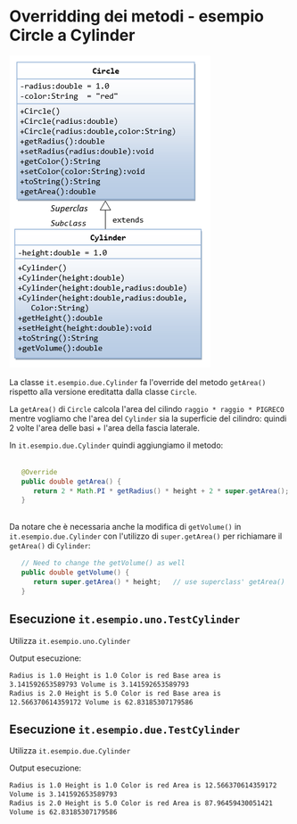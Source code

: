 # Overridding dei metodi - esempio Circle a Cylinder

![OOP_CircleCylinder](./OOP_CircleCylinder.png)  

La classe `it.esempio.due.Cylinder` fa l'override del metodo `getArea()` rispetto alla versione ereditatta dalla classe `Circle`.

La `getArea()` di `Circle` calcola l'area del cilindo `raggio * raggio * PIGRECO` mentre vogliamo che l'area del `Cylinder` sia la superficie del cilindro: quindi 2 volte l'area delle basi + l'area della fascia laterale. 

In `it.esempio.due.Cylinder` quindi aggiungiamo il metodo:

```java

   @Override
   public double getArea() {
      return 2 * Math.PI * getRadius() * height + 2 * super.getArea();
   }
   
```

Da notare che è necessaria anche la modifica di  `getVolume()` in `it.esempio.due.Cylinder` con l'utilizzo di `super.getArea()` per richiamare il `getArea()` di `Cylinder`:

```java
   // Need to change the getVolume() as well
   public double getVolume() {
      return super.getArea() * height;   // use superclass' getArea()
   }
```

## Esecuzione `it.esempio.uno.TestCylinder`

Utilizza `it.esempio.uno.Cylinder`   

Output esecuzione:
```
Radius is 1.0 Height is 1.0 Color is red Base area is 3.141592653589793 Volume is 3.141592653589793  
Radius is 2.0 Height is 5.0 Color is red Base area is 12.566370614359172 Volume is 62.83185307179586
```

## Esecuzione `it.esempio.due.TestCylinder`

Utilizza `it.esempio.due.Cylinder`  

Output esecuzione: 
```
Radius is 1.0 Height is 1.0 Color is red Area is 12.566370614359172 Volume is 3.141592653589793
Radius is 2.0 Height is 5.0 Color is red Area is 87.96459430051421 Volume is 62.83185307179586 
```
